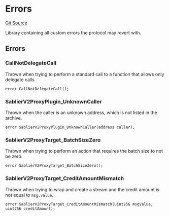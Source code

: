# Errors

[Git Source](https://github.com/sablier-labs/v2-periphery/blob/05c331e79e05886c7837dfda1bc21197c1c3c748/src/libraries/Errors.sol)

Library containing all custom errors the protocol may revert with.

## Errors

### CallNotDelegateCall

Thrown when trying to perform a standard call to a function that allows only delegate calls.

```solidity
error CallNotDelegateCall();
```

### SablierV2ProxyPlugin_UnknownCaller

Thrown when the caller is an unknown address, which is not listed in the archive.

```solidity
error SablierV2ProxyPlugin_UnknownCaller(address caller);
```

### SablierV2ProxyTarget_BatchSizeZero

Thrown when trying to perform an action that requires the batch size to not be zero.

```solidity
error SablierV2ProxyTarget_BatchSizeZero();
```

### SablierV2ProxyTarget_CreditAmountMismatch

Thrown when trying to wrap and create a stream and the credit amount is not equal to `msg.value`.

```solidity
error SablierV2ProxyTarget_CreditAmountMismatch(uint256 msgValue, uint256 creditAmount);
```

